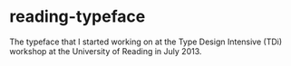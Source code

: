 # reading-typeface

The typeface that I started working on at the Type Design Intensive (TDi) workshop at the University of Reading in July 2013.
